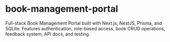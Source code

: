 # book-management-portal
Full-stack Book Management Portal built with Next.js, NestJS, Prisma, and SQLite. Features authentication, role-based access, book CRUD operations, feedback system, API docs, and testing.
